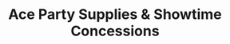 ---
title: "Ace Party Supplies & Showtime Concessions"
url: /moore/ace-party-supplies-und-showtime-concessions/
shop: Partyzubehör
---